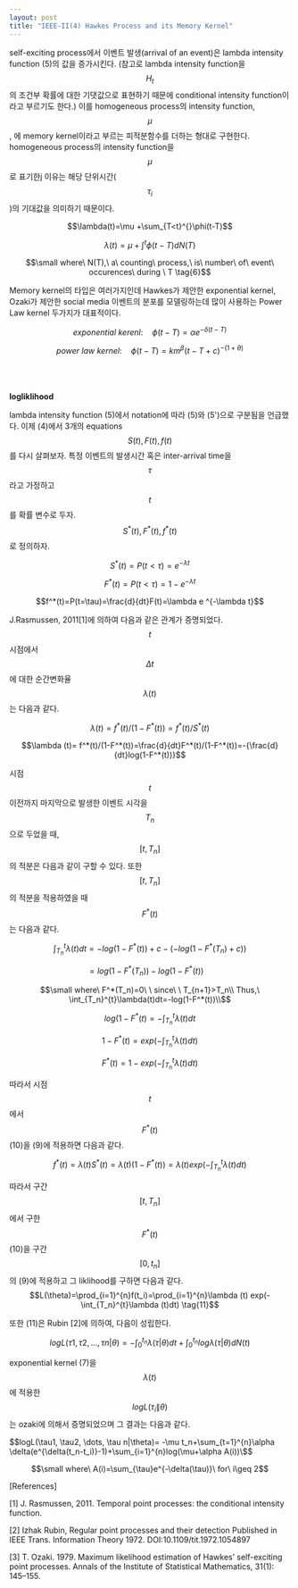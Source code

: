 ```yaml
---
layout: post
title: "IEEE-II(4) Hawkes Process and its Memory Kernel"
---
```


 self-exciting process에서 이벤트 발생(arrival of an event)은 lambda intensity function (5)의 값을 증가시킨다. (참고로 lambda intensity function을 $$H_t$$의 조건부 확률에 대한 기댓값으로 표현하기 때문에 conditional intensity function이라고 부르기도 한다.) 이를 homogeneous process의 intensity function, $$\mu$$, 에 memory kernel이라고 부르는 피적분함수를 더하는 형대로 구현한다.  homogeneous process의 intensity function을 $$\mu$$로 표기한j 이유는 해당 단위시간($$\tau _i$$)의 기대값을 의미하기 때문이다.

$$\lambda(t)=\mu +\sum_{T<t}^{}\phi(t-T)$$

$$\lambda(t)=\mu +\int^t \phi(t-T)dN(T)$$

$$\small where\ N(T),\ a\ counting\ process,\ is\ number\ of\ event\ occurences\ during \ T \tag{6}$$

Memory kernel의 타입은 여러가지인데 Hawkes가 제안한 exponential kernel, Ozaki가 제안한 social media 이벤트의 분포를 모델링하는데 많이 사용하는 Power Law kernel 두가지가 대표적이다.

$$ exponential\ kerenl : \quad \phi(t-T)=\alpha e^{-\delta(t-T)}$$

$$power\ law\ kernel : \quad \phi(t-T)=km^{\beta}(t-T+c)^{-(1+\theta)}$$

$$\tag{7}$$


<br>
<br>
<br>
<strong> logliklihood </strong>

 lambda intensity function (5)에서 notation에 따라 (5)와 (5')으로 구분됨을 언급했다. 이제 (4)에서 3개의 equations $$S(t), F(t), f(t)$$를 다시 살펴보자. 특정 이벤트의 발생시간 혹은 inter-arrival time을 $$\tau$$라고 가정하고 $$t$$를 확률 변수로 두자. $$S^*(t), F^*(t), f^*(t)$$로 정의하자.

$$S^*(t)=P(t<\tau)=e^{-\lambda t}$$

$$F^*(t)=P(t<\tau)=1-e^{-\lambda t}$$

$$f^*(t)=P(t=\tau)=\frac{d}{dt}F(t)=\lambda e ^{-\lambda t}$$

$$\tag{8}$$

J.Rasmussen, 2011[1]에 의하여 다음과 같은 관계가 증명되었다. $$t$$시점에서 $$\Delta t$$에 대한 순간변화율 $$\lambda (t)$$는 다음과 같다.

$$\lambda (t)= f^*(t)/(1-F^*(t))=f^*(t)/S^*(t)$$

$$\tag{9}$$

$$\lambda (t)= f^*(t)/(1-F^*(t))=\frac{d}{dt}F^*(t)/(1-F^*(t))=-{\frac{d}{dt}log(1-F^*(t))}$$

시점 $$t$$이전까지 마지막으로 발생한 이벤트 시각을 $$T_n$$으로 두었을 때, $$[t, T_n]$$의 적분은 다음과 같이 구할 수 있다. 또한 $$[t, T_n]$$의 적분을 적용하였을 때 $$F^*(t)$$는 다음과 같다.

$$\int_{T_n}^{t}\lambda(t)dt = -log(1-F^*(t))+c-(-log(1-F^*(T_n)+c))$$

$$=log(1-F^*(T_n))-log(1-F^*(t))\quad$$

$$\small where\ F^*(T_n)=0\ \ since\ \ T_{n+1}>T_n\\
Thus,\ \int_{T_n}^{t}\lambda(t)dt=-log(1-F^*(t))\\$$

$$log(1-F^*(t)=-\int_{T_n}^{t}\lambda (t)dt$$

$$1-F^*(t)=exp(-\int_{T_n}^{t}\lambda (t)dt)$$

$$F^*(t)=1-exp(-\int_{T_n}^{t}\lambda (t)dt)$$

$$\tag{10}$$

따라서 시점 $$t$$에서 $$F^*(t)$$ (10)을 (9)에 적용하면 다음과 같다.

$$f^*(t)=\lambda(t) S^*(t)=\lambda(t)(1- F^*(t))=\lambda(t)exp(-\int_{T_n}^{t}\lambda (t)dt)$$

따라서 구간 $$[t, T_n]$$에서 구한 $$F^*(t)$$ (10)을 구간 $$[0,t_n]$$의 (9)에 적용하고 그 liklihood를 구하면 다음과 같다.
$$L(\theta)=\prod_{i=1}^{n}f(t_i)=\prod_{i=1}^{n}\lambda (t) exp(-\int_{T_n}^{t}\lambda (t)dt) \tag{11}$$

또한 (11)은  Rubin \[2\]에 의하여, 다음이 성립한다.

$$logL(\tau1, \tau2, \dots, \tau n|\theta)=-\int_{0}^{t_n}\lambda(\tau | \theta)dt + \int_{0}^{t_n}log \lambda(\tau | \theta)dN(t)$$

exponential kernel (7)을 $$\lambda(t)$$에 적용한 $$logL(\tau_i \| \theta)$$는 ozaki에 의해서 증명되었으며 그 결과는 다음과 같다.

$$logL(\tau1, \tau2, \dots, \tau n|\theta)= -\mu t_n+\sum_{t=1}^{n}\alpha \delta(e^{\delta(t_n-t_i)}-1)+\sum_{i=1}^{n}log(\mu+\alpha A(i))\$$

$$\small where\ A(i)=\sum_{\tau}e^{-\delta(\tau)}\ for\ i\geq 2$$


\[References]

\[1] J. Rasmussen, 2011. Temporal point processes: the conditional intensity function.

\[2] Izhak Rubin, Regular point processes and their detection Published in IEEE Trans. Information Theory 1972. DOI\:10.1109/tit.1972.1054897

\[3] T. Ozaki. 1979. Maximum likelihood estimation of Hawkes’ self-exciting point processes. Annals of the Institute of Statistical Mathematics, 31(1): 145–155.
